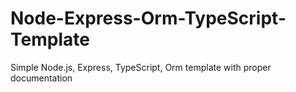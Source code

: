 # Node-Express-Orm-TypeScript-Template
Simple Node.js, Express, TypeScript, Orm template with proper documentation
